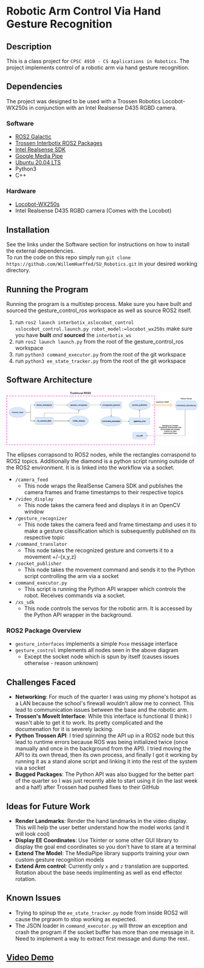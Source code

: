 # Robotic Arm Control Via Hand Gesture Recognition

## Description
This is a class project for `CPSC 4910 - CS Applications in Robotics`.
The project implements control of a robotic arm via hand gesture recognition.

## Dependencies
The project was designed to be used with a Trossen Robotics Locobot-WX250s in conjunction with an Intel Realsense D435 RGBD camera.

<a name="Software"></a>
### Software
- [ROS2 Galactic](https://docs.ros.org/en/galactic/index.html)
- [Trossen Interbotix ROS2 Packages](https://docs.trossenrobotics.com/interbotix_xslocobots_docs/ros2_packages.html)
- [Intel Realsense SDK](https://dev.intelrealsense.com/docs/docs-get-started?_ga=2.43295590.2124744568.1709670869-273457915.1707248308)
- [Google Media Pipe](https://developers.google.com/mediapipe/solutions/vision/gesture_recognizer#configurations_options)
- [Ubuntu 20.04 LTS](https://ubuntu.com/)
- Python3
- C++

### Hardware
- [Locobot-WX250s](https://www.trossenrobotics.com/locobot-wx250.aspx)
- Intel Realsense D435 RGBD camera (Comes with the Locobot)
  
## Installation
See the links under the Software section for instructions on how to install the external dependencies.  
To run the code on this repo simply run `git clone https://github.com/WillemHueffed/SU_Robotics.git` in your desired working directory.

## Running the Program
Running the program is a multistep process. Make sure you have built and sourced the gesture_control_ros workspace as well as source ROS2 itself.
1. run `ros2 launch interbotix_xslocobot_control xslocobot_control.launch.py robot_model:=locobot_wx250s` make sure you have **built** *and* **sourced** the `interbotix_ws`
1. run `ros2 launch launch.py` from the root of the gesture_control_ros workspace
1. run `python3 command_executor.py` from the root of the git workspace
1. run `python3 ee_state_tracker.py` from the root of the git workspace
   
## Software Architecture

![Alt text](imgs/node_diagram_white_background.drawio.png)

The ellipses corrapsond to ROS2 nodes, while the rectangles corraspond to ROS2 topics. Additionally the diamond is a python script running outside of the ROS2 environment. It is is linked into the workflow via a socket.
- `/camera_feed`
    - This node wraps the RealSense Camera SDK and publishes the camera frames and frame timestamps to their respective topics
- `/video_display`
    - This node takes the camera feed and displays it in an OpenCV window
- `/gesture_recognizer`
    - This node takes the camera feed and frame timestamp and uses it to make a gesture classification which is subsequently published on its respective topic
- `/command_translator`
    - This node takes the recognized gesture and converts it to a movement +/-{x,y,z}
- `/socket_publisher`
    - This node takes the movement command and sends it to the Python script controlling the arm via a socket
- `command_executor.py`
    - This script is running the Python API wrapper which controls the robot. Receives commands via a socket. 
- `/xs_sdk`
    - This node controls the servos for the robotic arm. It is accessed by the Python API wrapper in the background. 

### ROS2 Package Overview
- `gesture_interfaces` implements a simple `Pose` message interface
- `gesture_control` implements all nodes seen in the above diagram
    - Except the socket node which is spun by itself (causes issues otherwise - reason unknown)     

## Challenges Faced
- **Networking**: For much of the quarter I was using my phone's hotspot as a LAN because the school's firewall wouldn't allow me to connect. This lead to communication issues between the base and the robotic arm.
- **Trossen's MoveIt Interface**: While this interface is functional (I think) I wasn't able to get it to work. Its pretty complicated and the documenation for it is severely lacking.
- **Python Trossen API**: I tried spinning the API up in a ROS2 node but this lead to runtime errors because ROS was being initialized twice (once manually and once in the background from the API). I tried moving the API to its own
  thread, then its own process, and finally I got it working by running it as a stand alone script and linking it into the rest of the system via a socket
- **Bugged Packages**: The Python API was also bugged for the better part of the quarter so I was just recently able to start using it (in the last week and a half) after Trossen had pushed fixes to their GitHub
  
## Ideas for Future Work
- **Render Landmarks**: Render the hand landmarks in the video display. This will help the user better understand how the model works (and it will look cool)
- **Display EE Coordinates**: Use Tkinter or some other GUI library to display the goal end coordinates so you don't have to stare at a terminal
- **Extend The Model**: The MediaPipe library supports training your own custom gesture recognition models
- **Extend Arm control**: Currently only `x` and `z` translation are supported. Rotation about the base needs implmenting as well as end effector rotation.
  
## Known Issues
- Trying to spinup the `ee_state_tracker.py` node from inside ROS2 will cause the prgraom to stop working as expected.
- The JSON loader in `command_executor.py` will throw an exception and crash the program if the socket buffer has more than one message in it. Need to implement a way to extract first message and dump the rest..

## [Video Demo](https://www.youtube.com/watch?v=qLx2AlBWP-s&ab_channel=WillemHueffed)
